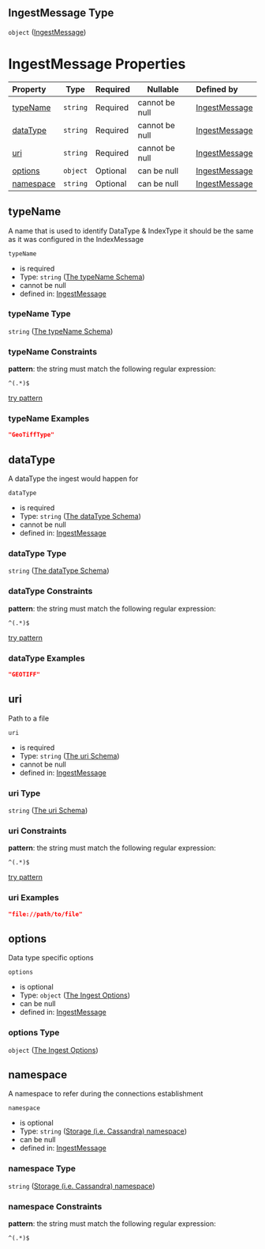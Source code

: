 ## IngestMessage Type

`object` ([IngestMessage](ingest-message.md))

# IngestMessage Properties

| Property                | Type     | Required | Nullable       | Defined by                                                                                                                   |
| :---------------------- | -------- | -------- | -------------- | :--------------------------------------------------------------------------------------------------------------------------- |
| [typeName](#typeName)   | `string` | Required | cannot be null | [IngestMessage](ingest-message-properties-the-typename-schema.md "\#/properties/typeName#/properties/typeName")              |
| [dataType](#dataType)   | `string` | Required | cannot be null | [IngestMessage](ingest-message-properties-the-datatype-schema.md "\#/properties/dataType#/properties/dataType")              |
| [uri](#uri)             | `string` | Required | cannot be null | [IngestMessage](ingest-message-properties-the-uri-schema.md "\#/properties/uri#/properties/uri")                             |
| [options](#options)     | `object` | Optional | can be null    | [IngestMessage](ingest-message-properties-the-ingest-options.md "\#/properties/options#/properties/options")                 |
| [namespace](#namespace) | `string` | Optional | can be null    | [IngestMessage](ingest-message-properties-storage-ie-cassandra-namespace.md "\#/properties/namespace#/properties/namespace") |

## typeName

A name that is used to identify DataType & IndexType it should be the same as it was configured in the IndexMessage


`typeName`

-   is required
-   Type: `string` ([The typeName Schema](ingest-message-properties-the-typename-schema.md))
-   cannot be null
-   defined in: [IngestMessage](ingest-message-properties-the-typename-schema.md "\#/properties/typeName#/properties/typeName")

### typeName Type

`string` ([The typeName Schema](ingest-message-properties-the-typename-schema.md))

### typeName Constraints

**pattern**: the string must match the following regular expression:

```regexp
^(.*)$
```

[try pattern](https://regexr.com/?expression=%5E(.*)%24 "try regular expression with regexr.com")

### typeName Examples

```json
"GeoTiffType"
```

## dataType

A dataType the ingest would happen for


`dataType`

-   is required
-   Type: `string` ([The dataType Schema](ingest-message-properties-the-datatype-schema.md))
-   cannot be null
-   defined in: [IngestMessage](ingest-message-properties-the-datatype-schema.md "\#/properties/dataType#/properties/dataType")

### dataType Type

`string` ([The dataType Schema](ingest-message-properties-the-datatype-schema.md))

### dataType Constraints

**pattern**: the string must match the following regular expression:

```regexp
^(.*)$
```

[try pattern](https://regexr.com/?expression=%5E(.*)%24 "try regular expression with regexr.com")

### dataType Examples

```json
"GEOTIFF"
```

## uri

Path to a file


`uri`

-   is required
-   Type: `string` ([The uri Schema](ingest-message-properties-the-uri-schema.md))
-   cannot be null
-   defined in: [IngestMessage](ingest-message-properties-the-uri-schema.md "\#/properties/uri#/properties/uri")

### uri Type

`string` ([The uri Schema](ingest-message-properties-the-uri-schema.md))

### uri Constraints

**pattern**: the string must match the following regular expression:

```regexp
^(.*)$
```

[try pattern](https://regexr.com/?expression=%5E(.*)%24 "try regular expression with regexr.com")

### uri Examples

```json
"file://path/to/file"
```

## options

Data type specific options


`options`

-   is optional
-   Type: `object` ([The Ingest Options](ingest-message-properties-the-ingest-options.md))
-   can be null
-   defined in: [IngestMessage](ingest-message-properties-the-ingest-options.md "\#/properties/options#/properties/options")

### options Type

`object` ([The Ingest Options](ingest-message-properties-the-ingest-options.md))

## namespace

A namespace to refer during the connections establishment


`namespace`

-   is optional
-   Type: `string` ([Storage (i.e. Cassandra) namespace](ingest-message-properties-storage-ie-cassandra-namespace.md))
-   can be null
-   defined in: [IngestMessage](ingest-message-properties-storage-ie-cassandra-namespace.md "\#/properties/namespace#/properties/namespace")

### namespace Type

`string` ([Storage (i.e. Cassandra) namespace](ingest-message-properties-storage-ie-cassandra-namespace.md))

### namespace Constraints

**pattern**: the string must match the following regular expression:

```regexp
^(.*)$
```
